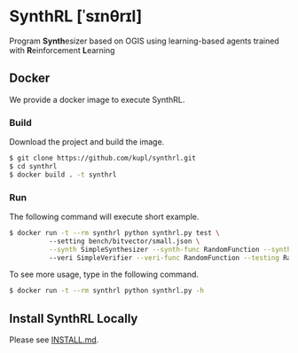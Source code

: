 # SynthRL [ˈsɪnθrɪl]
Program **Synth**esizer based on OGIS using learning-based agents trained with **R**einforcement **L**earning 

## Docker
We provide a docker image to execute SynthRL.

### Build
Download the project and build the image.
```bash
$ git clone https://github.com/kupl/synthrl.git
$ cd synthrl
$ docker build . -t synthrl
```

### Run
The following command will execute short example.
```bash
$ docker run -t --rm synthrl python synthrl.py test \ 
          --setting bench/bitvector/small.json \
          --synth SimpleSynthesizer --synth-func RandomFunction --synth-max-move 1000 \ 
          --veri SimpleVerifier --veri-func RandomFunction --testing RandomTesting --testing-args max_attempt=100 --veri-max-move 10000
```
To see more usage, type in the following command.
```bash
$ docker run -t --rm synthrl python synthrl.py -h
``` 

## Install SynthRL Locally
Please see [INSTALL.md](INSTALL.md).
